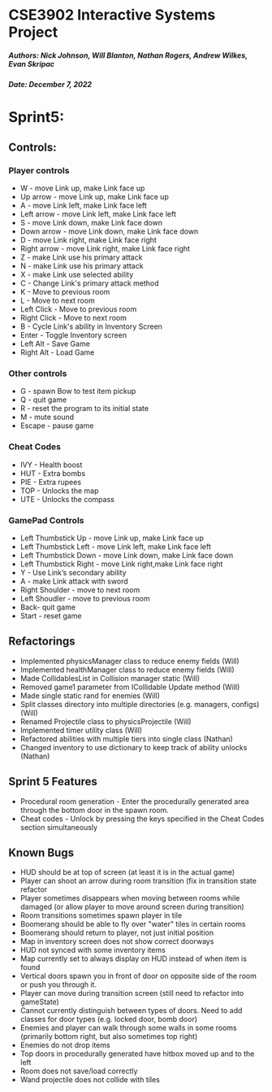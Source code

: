 # CSE3902 Interactive Systems Project
##### Authors: Nick Johnson, Will Blanton, Nathan Rogers, Andrew Wilkes, Evan Skripac
##### Date: December 7, 2022

# Sprint5:

## Controls:
### Player controls
* W - move Link up, make Link face up
* Up arrow - move Link up, make Link face up
* A - move Link left, make Link face left
* Left arrow - move Link left, make Link face left
* S - move Link down, make Link face down
* Down arrow - move Link down, make Link face down
* D - move Link right, make Link face right
* Right arrow - move Link right, make Link face right
* Z - make Link use his primary attack
* N - make Link use his primary attack
* X - make Link use selected ability
* C - Change Link's primary attack method
* K - Move to previous room
* L - Move to next room
* Left Click - Move to previous room
* Right Click - Move to next room
* B - Cycle Link's ability in Inventory Screen
* Enter - Toggle Inventory screen
* Left Alt - Save Game
* Right Alt - Load Game

### Other controls
* G - spawn Bow to test item pickup
* Q - quit game
* R - reset the program to its initial state
* M - mute sound
* Escape - pause game

### Cheat Codes
* IVY - Health boost
* HUT - Extra bombs
* PIE - Extra rupees
* TOP - Unlocks the map
* UTE - Unlocks the compass

### GamePad Controls
* Left Thumbstick Up - move Link up, make Link face up
* Left Thumbstick Left - move Link left, make Link face left
* Left Thumbstick Down - move Link down, make Link face down
* Left Thumbstick Right - move Link right,make Link face right
* Y - Use Link’s secondary ability
* A - make Link attack with sword
* Right Shoulder - move to next room
* Left Shoudler - move to previous room
* Back- quit game
* Start - reset game

## Refactorings
* Implemented physicsManager class to reduce enemy fields (Will)
* Implemented healthManager class to reduce enemy fields (Will)
* Made CollidablesList in Collision manager static (Will)
* Removed game1 parameter from ICollidable Update method (Will)
* Made single static rand for enemies (Will)
* Split classes directory into multiple directories (e.g. managers, configs) (Will)
* Renamed Projectile class to physicsProjectile (Will)
* Implemented timer utility class (Will)
* Refactored abilities with multiple tiers into single class (Nathan)
* Changed inventory to use dictionary to keep track of ability unlocks (Nathan)

## Sprint 5 Features
* Procedural room generation - Enter the procedurally generated area through the bottom door in the spawn room.
* Cheat codes - Unlock by pressing the keys specified in the Cheat Codes section simultaneously

## Known Bugs
* HUD should be at top of screen (at least it is in the actual game)
* Player can shoot an arrow during room transition (fix in transition state refactor
* Player sometimes disappears when moving between rooms while damaged (or allow player to move around screen during transition)
* Room transitions sometimes spawn player in tile
* Boomerang should be able to fly over "water" tiles in certain rooms
* Boomerang should return to player, not just initial position
* Map in inventory screen does not show correct doorways
* HUD not synced with some inventory items
* Map currently set to always display on HUD instead of when item is found
* Vertical doors spawn you in front of door on opposite side of the room or push you through it.
* Player can move during transition screen (still need to refactor into gameState)
* Cannot currently distinguish between types of doors. Need to add classes for door types (e.g. locked door, bomb door)
* Enemies and player can walk through some walls in some rooms (primarily bottom right, but also sometimes top right)
* Enemies do not drop items
* Top doors in procedurally generated have hitbox moved up and to the left
* Room does not save/load correctly
* Wand projectile does not collide with tiles
